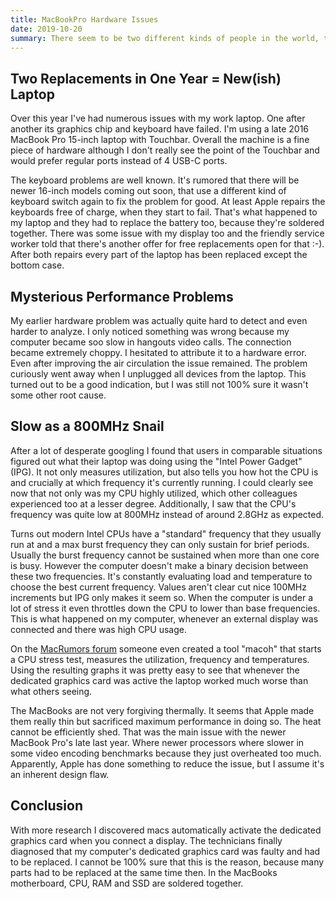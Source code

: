 ```yaml
---
title: MacBookPro Hardware Issues
date: 2019-10-20
summary: There seem to be two different kinds of people in the world, the ones for whom hardware just works, and the ones for who it breaks all the time. Over months my laptop worked alright, but under heavy load it became really slow. Usually one writes of these problems to some particularly badly programmed app, but this is the one case where it's really in the hardware (a welcome relief as a software developer). Diagnosing this problem has become quite difficult with our complicated dynamic processors and intelligent macOs magic that switches the real power of your machine as it sees fit.    
---
```

## Two Replacements in One Year = New(ish) Laptop

Over this year I've had numerous issues with my work laptop. One after another its graphics chip and keyboard have failed. I'm using a late 2016 MacBook Pro 15-inch laptop with Touchbar. Overall the machine is a fine piece of hardware although I don't really see the point of the Touchbar and would prefer regular ports instead of 4 USB-C ports.

The keyboard problems are well known. It's rumored that there will be newer 16-inch models coming out soon, that use a different kind of keyboard switch again to fix the problem for good. At least Apple repairs the keyboards free of charge, when they start to fail. That's what happened to my laptop and they had to replace the battery too, because they're soldered together. There was some issue with my display too and the friendly service worker told that there's another offer for free replacements open for that :-). After both repairs every part of the laptop has been replaced except the bottom case.

## Mysterious Performance Problems

My earlier hardware problem was actually quite hard to detect and even harder to analyze. I only noticed something was wrong because my computer became soo slow in hangouts video calls. The connection became extremely choppy. I hesitated to attribute it to a hardware error. Even after improving the air circulation the issue remained. The problem curiously went away when I unplugged all devices from the laptop. This turned out to be a good indication, but I was still not 100% sure it wasn't some other root cause.

## Slow as a 800MHz Snail

After a lot of desperate googling I found that users in comparable situations figured out what their laptop was doing using the "Intel Power Gadget" (IPG). It not only measures utilization, but also tells you how hot the CPU is and crucially at which frequency it's currently running. I could clearly see now that not only was my CPU highly utilized, which other colleagues experienced too at a lesser degree. Additionally, I saw that the CPU's frequency was quite low at 800MHz instead of around 2.8GHz as expected.

Turns out modern Intel CPUs have a "standard" frequency that they usually run at and a max burst frequency they can only sustain for brief periods. Usually the burst frequency cannot be sustained when more than one core is busy. However the computer doesn't make a binary decision between these two frequencies. It's constantly evaluating load and temperature to choose the best current frequency. Values aren't clear cut nice 100MHz increments but IPG only makes it seem so. When the computer is under a lot of stress it even throttles down the CPU to lower than base frequencies. This is what happened on my computer, whenever an external display was connected and there was high CPU usage.

On the [MacRumors forum](https://forums.macrumors.com/threads/automated-tool-to-reveal-throttling-and-overheating-github.1731178/) someone even created a tool "macoh" that starts a CPU stress test, measures the utilization, frequency and temperatures. Using the resulting graphs it was pretty easy to see that whenever the dedicated graphics card was active the laptop worked much worse than what others seeing.

The MacBooks are not very forgiving thermally. It seems that Apple made them really thin but sacrificed maximum performance in doing so. The heat cannot be efficiently shed. That was the main issue with the newer MacBook Pro's late last year. Where newer processors where slower in some video encoding benchmarks because they just overheated too much. Apparently, Apple has done something to reduce the issue, but I assume it's an inherent design flaw.

## Conclusion

With more research I discovered macs automatically activate the dedicated graphics card when you connect a display. The technicians finally diagnosed that my computer's dedicated graphics card was faulty and had to be replaced. I cannot be 100% sure that this is the reason, because many parts had to be replaced at the same time then. In the MacBooks motherboard, CPU, RAM and SSD are soldered together.

